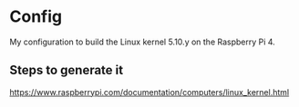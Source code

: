 # Config

My configuration to build the Linux kernel 5.10.y on the Raspberry Pi 4.

## Steps to generate it

https://www.raspberrypi.com/documentation/computers/linux_kernel.html
